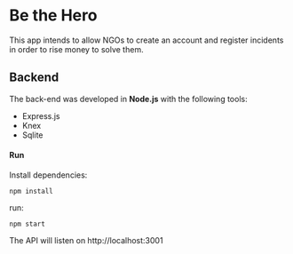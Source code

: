 # Be the Hero
This app intends to allow NGOs to create an account and register incidents in order to rise money to solve them.

## Backend
The back-end was developed in **Node.js** with the following tools:
 - Express.js
 - Knex
 - Sqlite

#### Run
Install dependencies:
```
npm install
```
run:
```
npm start
```
The API will listen on http://localhost:3001
